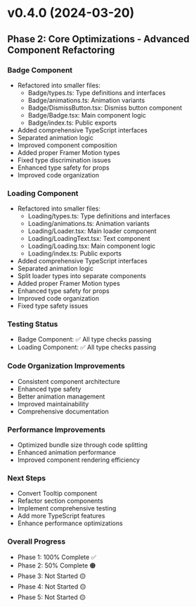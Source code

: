 # v0.4.0 (2024-03-20)

## Phase 2: Core Optimizations - Advanced Component Refactoring

### Badge Component
- Refactored into smaller files:
  * Badge/types.ts: Type definitions and interfaces
  * Badge/animations.ts: Animation variants
  * Badge/DismissButton.tsx: Dismiss button component
  * Badge/Badge.tsx: Main component logic
  * Badge/index.ts: Public exports
- Added comprehensive TypeScript interfaces
- Separated animation logic
- Improved component composition
- Added proper Framer Motion types
- Fixed type discrimination issues
- Enhanced type safety for props
- Improved code organization

### Loading Component
- Refactored into smaller files:
  * Loading/types.ts: Type definitions and interfaces
  * Loading/animations.ts: Animation variants
  * Loading/Loader.tsx: Main loader component
  * Loading/LoadingText.tsx: Text component
  * Loading/Loading.tsx: Main component logic
  * Loading/index.ts: Public exports
- Added comprehensive TypeScript interfaces
- Separated animation logic
- Split loader types into separate components
- Added proper Framer Motion types
- Enhanced type safety for props
- Improved code organization
- Fixed type safety issues

### Testing Status
- Badge Component: ✅ All type checks passing
- Loading Component: ✅ All type checks passing

### Code Organization Improvements
- Consistent component architecture
- Enhanced type safety
- Better animation management
- Improved maintainability
- Comprehensive documentation

### Performance Improvements
- Optimized bundle size through code splitting
- Enhanced animation performance
- Improved component rendering efficiency

### Next Steps
- Convert Tooltip component
- Refactor section components
- Implement comprehensive testing
- Add more TypeScript features
- Enhance performance optimizations

### Overall Progress
- Phase 1: 100% Complete ✅
- Phase 2: 50% Complete 🟠
- Phase 3: Not Started 🟡
- Phase 4: Not Started 🟡
- Phase 5: Not Started 🟡
